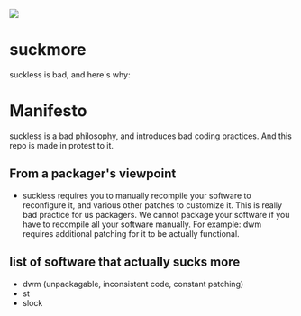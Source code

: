 [<img src="https://static.wikia.nocookie.net/d6014e6f-4a88-4d41-90c3-3b6bd8d2ffe3">](https://github.com/korewaChino/suckmore/edit/main/README.md)
# suckmore
suckless is bad, and here's why:

# Manifesto
suckless is a bad philosophy, and introduces bad coding practices. And this repo is made in protest to it.

## From a packager's viewpoint

- suckless requires you to manually recompile your software to reconfigure it, and various other patches to customize it. This is really bad practice for us packagers. We cannot package your software if you have to recompile all your software manually. For example: dwm requires additional patching for it to be actually functional.

## list of software that actually sucks more
- dwm (unpackagable, inconsistent code, constant patching)
- st
- slock
